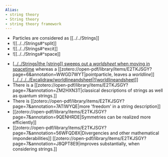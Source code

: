 ```yaml
---
Alias:
- string theory
- String theory
- string theory framework
---
```


- Particles are considered as [[../../Strings]]
- ![[../../Strings#^split]]
- ![[../../Strings#^excit]]
- ![[../../Strings#^space]]
* [[../../Strings|the [string]] sweeps out a *worldsheet* when moving in spacetime](zotero://open-pdf/library/items/E2TKJSGY?page=6&annotation=HWXRIPEB) whereas a [[zotero://open-pdf/library/items/E2TKJSGY?page=6&annotation=WWGD7WYT|pointparticle, leaves a *worldline*]][[../../../../Excalidraw/worldlineandsheet|![worldlineandsheet]]](zotero://open-pdf/library/items/E2TKJSGY?page=6&annotation=LXJUMTKJ)
* There is a [[zotero://open-pdf/library/items/E2TKJSGY?page=7&annotation=ZM2HXN3T|classical descriptions of strings as well as quantum strings.]]
* There is [[zotero://open-pdf/library/items/E2TKJSGY?page=7&annotation=7ATIWYQE|more 'freedom' in a string description]]
* [[zotero://open-pdf/library/items/E2TKJSGY?page=7&annotation=9QENHRDE|Symmetries can be realized more efficiently]]
* [[zotero://open-pdf/library/items/E2TKJSGY?page=7&annotation=56WFQD8X|Divergencies and other mathematical imponderabilities]] [[zotero://open-pdf/library/items/E2TKJSGY?page=7&annotation=J8QPT8E9|improves substantially, when considering strings.]]



